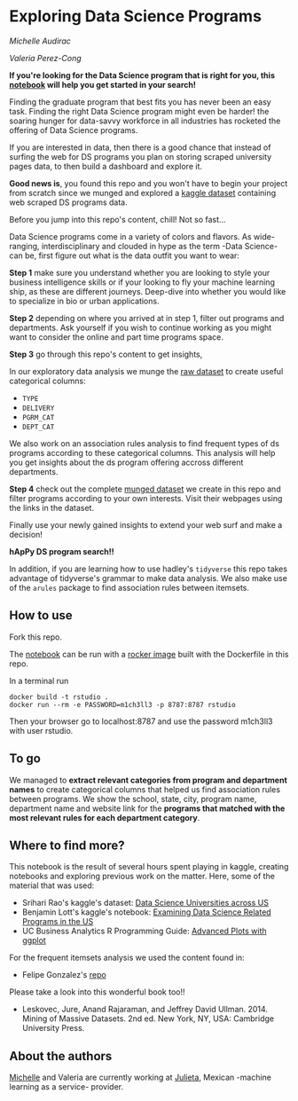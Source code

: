 # Exploring Data Science Programs

*Michelle Audirac*

*Valeria Perez-Cong*

**If you're looking for the Data Science program that is right for you, this [notebook](./working/eda_dsp.Rmd) will help you get started in your search!**

Finding the graduate program that best fits you has never been an easy task. Finding the right Data Science program might even be harder! the soaring hunger for data-savvy workforce in all industries has rocketed the offering of Data Science programs. 

If you are interested in data, then there is a good chance that instead of surfing the web for DS programs you plan on storing scraped university pages data, to then build a dashboard and explore it.

**Good news is**, you found this repo and you won't have to begin your project from scratch since we munged and explored a [kaggle dataset](https://www.kaggle.com/sriharirao/datascience-universities-across-us) containing web scraped DS programs data.

Before you jump into this repo's content, chill! Not so fast...

Data Science programs come in a variety of colors and flavors. As wide-ranging, interdisciplinary and clouded in hype as the term -Data Science- can be, first figure out what is the data outfit you want to wear:

**Step 1** make sure you understand whether you are looking to style your business intelligence skills or if your looking to fly your machine learning ship, as these are different journeys. Deep-dive into whether you would like to specialize in bio or urban applications. 

**Step 2** depending on where you arrived at in step 1, filter out programs and departments.  Ask yourself if you wish to continue working as you might want to consider the online and part time programs space.

**Step 3** go through this repo's content to get insights,

In our exploratory data analysis we munge the [raw dataset](./input/timesMergedData.csv) to create useful categorical columns:

* `TYPE` 
* `DELIVERY`
* `PGRM_CAT`
* `DEPT_CAT`

We also work on an association rules analysis to find frequent types of ds programs according to these categorical columns. This analysis will help you get insights about the ds program offering accross different departments.

**Step 4** check out the complete [munged dataset](../output/dsp.csv) we create in this repo and filter programs according to your own interests. Visit their webpages using the links in the dataset. 

Finally use your newly gained insights to extend your web surf and make a decision!

**hApPy DS program search!!**

In addition, if you are learning how to use hadley's `tidyverse` this repo takes advantage of tidyverse's grammar to make data analysis. We also make use of the `arules` package to find association rules between itemsets.

## How to use

Fork this repo.

The [notebook](./working/eda_dsp.Rmd) can be run with a [rocker image](https://www.rocker-project.org) built with the Dockerfile in this repo.

In a terminal run

```{bash}
docker build -t rstudio .
docker run --rm -e PASSWORD=m1ch3ll3 -p 8787:8787 rstudio
```

Then your browser go to localhost:8787 and use the password m1ch3ll3 with user rstudio.

## To go

We managed to **extract relevant categories from program and department names** to create categorical columns that helped us find association rules between programs. We show the school, state, city, program name, department name and website link for the **programs that matched with the most relevant rules for each department category**.

## Where to find more?

This notebook is the result of several hours spent playing in kaggle, creating notebooks and exploring previous work on the matter. Here, some of the material that was used:

*  Srihari Rao's kaggle's dataset: [Data Science Universities across US](https://www.kaggle.com/sriharirao/datascience-universities-across-us)
*  Benjamin Lott's kaggle's notebook: [Examining Data Science Related Programs in the US](https://www.kaggle.com/benjaminlott/examining-data-science-related-programs-in-the-us)
*  UC Business Analytics R Programming Guide: [Advanced Plots with ggplot](http://uc-r.github.io/ggplot)

For the frequent itemsets analysis we used the content found in:

* Felipe Gonzalez's [repo](https://github.com/felipegonzalez/metodos-analiticos-2018)

Please take a look into this wonderful book too!! 

* Leskovec, Jure, Anand Rajaraman, and Jeffrey David Ullman. 2014. Mining of Massive Datasets. 2nd ed. New York, NY, USA: Cambridge University Press.

## About the authors

[Michelle](www.linkedin.com/in/audiracmichelle) and Valeria are currently working at [Julieta](https://julieta.ai/), Mexican -machine learning as a service- provider.

